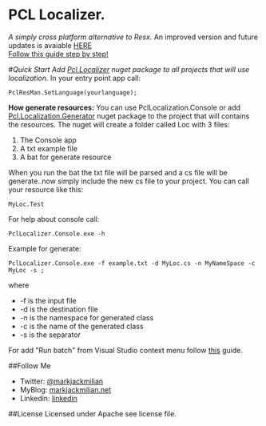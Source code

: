 # **PCL Localizer**.
*A simply cross platform alternative to Resx.*
An improved version and future updates is avaiable [HERE](https://bitbucket.org/markjackmilian/pcl.localizer.multifile)    
[Follow this guide step by step!](http://markjackmilian.net/blog/pcllocalizer-step-by-step/)

#*Quick Start*
*Add [Pcl.Localizer](https://www.nuget.org/packages/Pcl.Localizer/) nuget package to all projects that will use localization.*
In your entry point app call:

	PclResMan.SetLanguage(yourlanguage);

**How generate resources:**
You can use PclLocalization.Console or add [Pcl.Localization.Generator](https://www.nuget.org/packages/Pcl.Localizer.Generator) nuget package to the project that will contains the resources.
The nuget will create a folder called Loc with 3 files:

 1. The Console app
 2. A txt example file 
 3. A bat for generate resource

When you run the bat the txt file will be parsed and a cs file will be generate..now simply include the new cs file to your project. You can call your resource like this:

	MyLoc.Test

For help about console call:

	PclLocalizer.Console.exe -h

Example for generate:

	PclLocalizer.Console.exe -f example.txt -d MyLoc.cs -n MyNameSpace -c MyLoc -s ;
where

 - -f is the input file
 - -d is the destination file
 - -n is the namespace for generated class
 - -c is the name of the generated class
 - -s is the separator

For add "Run batch" from Visual Studio context menu follow [this](http://stackoverflow.com/questions/5605885/how-to-run-a-bat-from-inside-the-ide) guide.

##Follow Me

 - Twitter: [@markjackmilian](https://twitter.com/markjackmilian)
 - MyBlog: [markjackmilian.net](http://markjackmilian.net/blog)
 - Linkedin: [linkedin](https://www.linkedin.com/in/marco-giacomo-milani)

##License
Licensed under Apache see license file.
